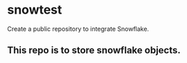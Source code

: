 # snowtest
Create a public repository to integrate Snowflake. 

## This repo is to store snowflake objects.
